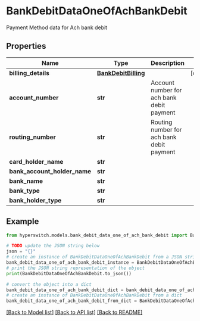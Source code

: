 # BankDebitDataOneOfAchBankDebit

Payment Method data for Ach bank debit

## Properties

Name | Type | Description | Notes
------------ | ------------- | ------------- | -------------
**billing_details** | [**BankDebitBilling**](BankDebitBilling.md) |  | [optional] 
**account_number** | **str** | Account number for ach bank debit payment | 
**routing_number** | **str** | Routing number for ach bank debit payment | 
**card_holder_name** | **str** |  | 
**bank_account_holder_name** | **str** |  | 
**bank_name** | **str** |  | 
**bank_type** | **str** |  | 
**bank_holder_type** | **str** |  | 

## Example

```python
from hyperswitch.models.bank_debit_data_one_of_ach_bank_debit import BankDebitDataOneOfAchBankDebit

# TODO update the JSON string below
json = "{}"
# create an instance of BankDebitDataOneOfAchBankDebit from a JSON string
bank_debit_data_one_of_ach_bank_debit_instance = BankDebitDataOneOfAchBankDebit.from_json(json)
# print the JSON string representation of the object
print(BankDebitDataOneOfAchBankDebit.to_json())

# convert the object into a dict
bank_debit_data_one_of_ach_bank_debit_dict = bank_debit_data_one_of_ach_bank_debit_instance.to_dict()
# create an instance of BankDebitDataOneOfAchBankDebit from a dict
bank_debit_data_one_of_ach_bank_debit_from_dict = BankDebitDataOneOfAchBankDebit.from_dict(bank_debit_data_one_of_ach_bank_debit_dict)
```
[[Back to Model list]](../README.md#documentation-for-models) [[Back to API list]](../README.md#documentation-for-api-endpoints) [[Back to README]](../README.md)


